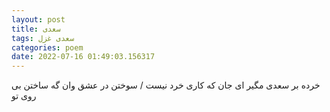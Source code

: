 ```yaml
---
layout: post
title: سعدی
tags: سعدی غزل
categories: poem
date: 2022-07-16 01:49:03.156317
---
```


خرده بر سعدی مگیر ای جان که کاری خرد نیست / سوختن در عشق وان گه ساختن بی روی تو